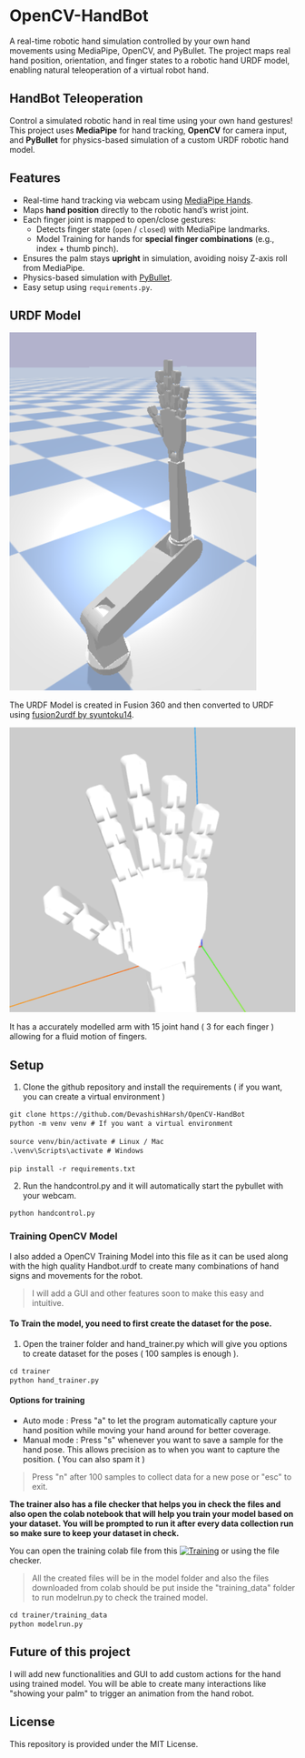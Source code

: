 # OpenCV-HandBot

A real-time robotic hand simulation controlled by your own hand movements using MediaPipe, OpenCV, and PyBullet. The project maps real hand position, orientation, and finger states to a robotic hand URDF model, enabling natural teleoperation of a virtual robot hand.

## HandBot Teleoperation

Control a simulated robotic hand in real time using your own hand gestures!  
This project uses **MediaPipe** for hand tracking, **OpenCV** for camera input, and **PyBullet** for physics-based simulation of a custom URDF robotic hand model.

## Features

- Real-time hand tracking via webcam using [MediaPipe Hands](https://developers.google.com/mediapipe/solutions/vision/hand_landmarker).
- Maps **hand position** directly to the robotic hand’s wrist joint.
- Each finger joint is mapped to open/close gestures:
  - Detects finger state (`open` / `closed`) with MediaPipe landmarks.
  - Model Training for hands for  **special finger combinations** (e.g., index + thumb pinch).
- Ensures the palm stays **upright** in simulation, avoiding noisy Z-axis roll from MediaPipe.
- Physics-based simulation with [PyBullet](https://pybullet.org/wordpress/).
- Easy setup using `requirements.py`.

## URDF Model

![HandBot](assets/handbot.png)

The URDF Model is created in Fusion 360 and then converted to URDF using [fusion2urdf by syuntoku14](https://github.com/syuntoku14/fusion2urdf).

![HandBot Hand](assets/handbothand.png)

It has a accurately modelled arm with 15 joint hand ( 3 for each finger ) allowing for a fluid motion of fingers.


## Setup
1. Clone the github repository and install the requirements ( if you want, you can create a virtual environment )
```
git clone https://github.com/DevashishHarsh/OpenCV-HandBot
python -m venv venv # If you want a virtual environment

source venv/bin/activate # Linux / Mac
.\venv\Scripts\activate # Windows

pip install -r requirements.txt
```
2. Run the handcontrol.py and it will automatically start the pybullet with your webcam.
```
python handcontrol.py
```

### Training OpenCV Model

I also added a OpenCV Training Model into this file as it can be used along with the high quality Handbot.urdf to create many combinations of hand signs and movements for the robot.
> I will add a GUI and other features soon to make this easy and intuitive.

#### To Train the model, you need to first create the dataset for the pose.
1. Open the trainer folder and hand_trainer.py which will give you options to create dataset for the poses ( 100 samples is enough ).
```
cd trainer
python hand_trainer.py
```
#### Options for training
- Auto mode : Press "a" to let the program automatically capture your hand position while moving your hand around for better coverage.
- Manual mode : Press "s" whenever you want to save a sample for the hand pose. This allows precision as to when you want to capture the position. ( You can also spam it )

> Press "n" after 100 samples to collect data for a new pose or "esc" to exit.

**The trainer also has a file checker that helps you in check the files and also open the colab notebook that will help you train your model based on your dataset. You will be prompted to run it after every data collection run so make sure to keep your dataset in check.**

You can open the training colab file from this [![Training](https://colab.research.google.com/assets/colab-badge.svg)](https://colab.research.google.com/github/DevashishHarsh/OpenCV-HandBot/blob/main/Train_Hand_Model.ipynb) or using the file checker.

> All the created files will be in the model folder and also the files downloaded from colab should be put inside the "training_data" folder to run modelrun.py to check the trained model.
```
cd trainer/training_data
python modelrun.py
```
## Future of this project
I will add new functionalities and GUI to add custom actions for the hand using trained model. You will be able to create many interactions like "showing your palm" to trigger an animation from the hand robot.

## License
This repository is provided under the MIT License.



